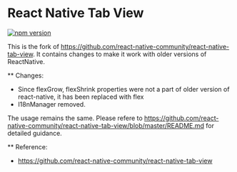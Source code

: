 # React Native Tab View

[![npm version](https://img.shields.io/npm/v/reactnativetabview.svg)](https://www.npmjs.com/package/reactnativetabview)

This is the fork of https://github.com/react-native-community/react-native-tab-view. It contains changes to make it work with older versions of ReactNative.

** Changes:

* Since flexGrow, flexShrink properties were not a part of older version of react-native, it has been replaced with flex
* I18nManager removed.

The usage remains the same. Please refere to https://github.com/react-native-community/react-native-tab-view/blob/master/README.md for detailed guidance.

** Reference: 

* https://github.com/react-native-community/react-native-tab-view
